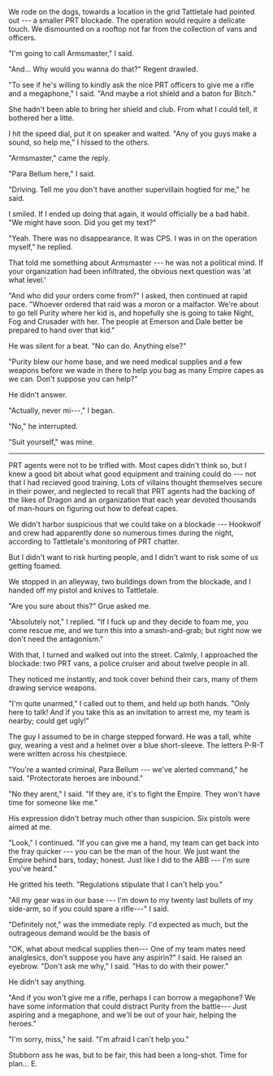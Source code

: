 We rode on the dogs, towards a location in the grid Tattletale had pointed out --- a smaller PRT
blockade. The operation would require a delicate touch. We dismounted on a rooftop not far from the
collection of vans and officers.

"I'm going to call Armsmaster," I said.

"And... Why would you wanna do that?" Regent drawled.

"To see if he's willing to kindly ask the nice PRT officers
to give me a rifle and a megaphone," I said. "And maybe a riot shield and a baton for Bitch."

She hadn't been able to bring her shield and club. From what I could tell, it bothered her
a litte.

I hit the speed dial, put it on speaker and waited. "Any of you guys make a sound, so help me," I hissed
to the others.

"Armsmaster," came the reply.

"Para Bellum here," I said.

"Driving. Tell me you don't have another supervillain hogtied for me," he said.

I smiled. If I ended up doing that again, it would officially be a bad habit.
"We might have soon. Did you get my text?"

"Yeah. There was no disappearance. It was CPS. I was in on the operation myself," he replied.

That told me something about Armsmaster --- he was not a political mind. If your organization had
been infiltrated, the obvious next question was 'at what level.'

"And who did your orders come from?" I asked, then continued at rapid pace.
"Whoever ordered that raid was a moron or a malfactor.
We're about to go tell Purity where her kid is, and hopefully she is going to take Night, Fog and Crusader
with her. The people at Emerson and Dale better be prepared to hand over that kid."

He was silent for a beat. "No can do. Anything else?"

"Purity blew our home base, and we need medical supplies and a few weapons before we wade in there
to help you bag as many Empire capes as we can. Don't suppose you can help?"

He didn't answer.

"Actually, never mi---," I began.

"No," he interrupted.

"Suit yourself," was mine.

----

PRT agents were not to be trifled with. Most capes didn't think so, but I knew a good bit about what
good equipment and training could do --- not that I had recieved good training. Lots of villains thought
themselves secure in their power, and neglected to recall that PRT agents had the backing of the likes
of Dragon and an organization that each year devoted thousands of man-hours on figuring out how to
defeat capes.

We didn't harbor suspicious that we could take on a blockade --- Hookwolf and crew had apparently done
so numerous times during the night, according to Tattletale's monitoring of PRT chatter.

But I didn't want to risk hurting people, and I didn't want to risk some of us getting foamed.

We stopped in an alleyway, two buildings down from the blockade, and I handed off my pistol and
knives to Tattletale.

"Are you sure about this?" Grue asked me.

"Absolutely not," I replied. "If I fuck up and they decide to foam me, you come rescue me, and
we turn this into a smash-and-grab; but right now we don't need the antagonism."

With that, I turned and walked out into the street.
Calmly, I approached the blockade: two PRT vans, a police cruiser and about twelve people in all.

They noticed me instantly, and took cover behind their cars, many of them drawing service weapons.

"I'm quite unarmed," I called out to them, and held up both hands. "Only here to talk! And if you
take this as an invitation to arrest me, my team is nearby; could get ugly!"

The guy I assumed to be in charge stepped forward. He was a tall, white guy,
wearing a vest and a helmet over a blue short-sleeve. The letters P-R-T were written across his chestpiece.

"You're a wanted criminal, Para Bellum --- we've alerted command," he said. "Protectorate heroes are inbound."

"No they arent," I said. "If they are, it's to fight the Empire. They won't have time for someone like me."

His expression didn't betray much other than suspicion. Six pistols were aimed at me.

"Look," I continued. "If you can give me a hand, my team can get back into the fray quicker --- you can
be the man of the hour. We just want the Empire behind bars, today; honest. Just like I did to the ABB ---
I'm sure you've heard."

He gritted his teeth. "Regulations stipulate that I can't help you."

"All my gear was in our base --- I'm down to my twenty last bullets of my side-arm, so if you could
spare a rifle---" I said.

"Definitely not," was the immediate reply. I'd expected as much, but the outrageous demand would be 
the basis of 

"OK, what about medical supplies then--- One of my team mates need analglesics, don't suppose you
have any aspirin?" I said. He raised an eyebrow. "Don't ask me why," I said. "Has to do with their power."

He didn't say anything.

"And if you won't give me a rifle, perhaps I can borrow a megaphone? We have some information that could
distract Purity from the battle--- Just aspiring and a megaphone, and we'll be out of your hair, helping the
heroes."

"I'm sorry, miss," he said. "I'm afraid I can't help you."

Stubborn ass he was, but to be fair, this had been a long-shot. Time for plan... E.
